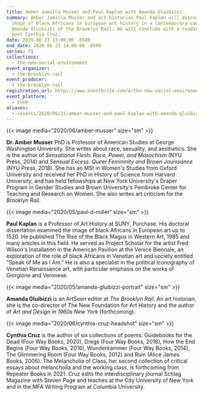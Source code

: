 ```yaml
---
title: Amber Jamilla Musser and Paul Kaplan with Amanda Gluibizzi
summary: Amber Jamilla Musser and art historian Paul Kaplan will discuss the
  image of black Africans in European art history in a contemporary context with
  Amanda Gluibizzi of the Brooklyn Rail. We will conclude with a reading from
  poet Cynthia Cruz.
date: 2020-06-23 13:00:00 -0500
end_date: 2020-06-23 14:00:00 -0500
series: 71
collections:
  - the-new-social-environment
event_organizer:
  - the-brooklyn-rail
event_producer:
  - the-brooklyn-rail
registration_url: https://www.eventbrite.com/e/the-new-social-environment-71-amber-jamilla-musser-and-paul-kaplan-tickets-110219467394
event_platform:
  - zoom
aliases:
  - /events/2020/06/23/amber-musser-and-paul-kaplan-with-amanda-gluibizzi/
---
```

{{< image media="2020/06/amber-musser" size="sm" >}}

**Dr. Amber Musser** PhD is Professor of American Studies at George Washington University. She writes about race, sexuality, and aesthetics. She is the author of *Sensational Flesh: Race, Power, and Masochism* (NYU Press, 2014) and *Sensual Excess: Queer Femininity and Brown Jouissance* (NYU Press, 2018). She has an MSt in Women's Studies from Oxford University and received her PhD in History of Science from Harvard University, and has held fellowships at New York University's Draper Program in Gender Studies and Brown University's Pembroke Center for Teaching and Research on Women. She also writes art criticism for the *Brooklyn Rail*.



{{< image media="2020/05/paul-d-miller" size="sm" >}}

**Paul Kaplan** is a Professor of Art History at SUNY, Purchase. His doctoral dissertation examined the image of black Africans in European art up to 1520. He published The Rise of the Black Magus in Western Art, 1985 and many articles in this field. He served as Project Scholar for the artist Fred Wilson's Installation in the American Pavilion at the Venice Biennale, an exploration of the role of black Africans in Venetian art and society entitled "Speak of Me as I Am." He is also a specialist in the political iconography of Venetian Renaissance art, with particular emphasis on the works of Giorgione and Veronese.

{{< image media="2020/05/amanda-gluibizzi-portrait" size="sm" >}}

**Amanda Gluibizzi** is an ArtSeen editor at *The Brooklyn Rail.* An art historian, she is the co-director of The New Foundation for Art History and the author of *Art and Design in 1960s New York* (forthcoming).

{{< image media="2020/06/cynthia-cruz-headshot" size="sm" >}}

**Cynthia Cruz** is the author of six collections of poems: Guidebooks for the Dead (Four Way Books, 2020), Dregs (Four Way Books, 2018), How the End Begins (Four Way Books, 2016), Wunderkammer (Four Way Books, 2014), The Glimmering Room (Four Way Books, 2012) and Ruin (Alice James Books, 2006). The Melancholia of Class, her second collection of critical essays about melancholia and the working class, is forthcoming from Repeater Books in 2021. Cruz edits the interdisciplinary journal Schlag Magazine with Steven Page and teaches at the City University of New York and in the MFA Writing Program at Columbia University.